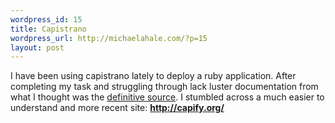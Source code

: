 ```yaml
--- 
wordpress_id: 15
title: Capistrano
wordpress_url: http://michaelahale.com/?p=15
layout: post
---
```

I have been using capistrano lately to deploy a ruby application.  After completing my task and struggling through lack luster documentation from what I thought was the <a href="http://manuals.rubyonrails.com/read/book/17">definitive source</a>.  I stumbled across a much easier to understand and more recent site: <b><a href="http://capify.org/">http://capify.org/</a></b>



